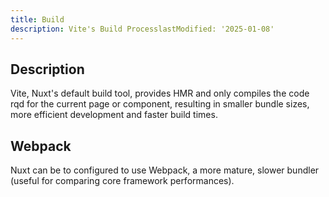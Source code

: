 ```yaml
---
title: Build
description: Vite's Build ProcesslastModified: '2025-01-08'
---
```


## Description

Vite, Nuxt's default build tool, provides HMR and only compiles the code rqd for the current page or component, resulting in smaller bundle sizes, more efficient development and faster build times.

## Webpack

Nuxt can be to configured to use Webpack, a more mature, slower bundler (useful for comparing core framework performances).
